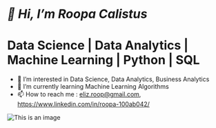 # ***👋 Hi, I’m Roopa Calistus***

# Data Science | Data Analytics | Machine Learning | Python | SQL

- 👀 I’m interested in Data Science, Data Analytics, Business Analytics
- 🌱 I’m currently learning Machine Learning Algorithms
- 📫 How to reach me : eliz.roop@gmail.com, https://www.linkedin.com/in/roopa-100ab042/


![This is an image](https://www.google.com/url?sa=i&url=https%3A%2F%2Fwww.facebook.com%2Fartelizas%2F&psig=AOvVaw2BFi3Ab-l_47mtWkDkb-10&ust=1665749727582000&source=images&cd=vfe&ved=0CAwQjRxqFwoTCPDJ87eX3foCFQAAAAAdAAAAABAF)
